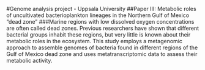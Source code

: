 #Genome analysis project - Uppsala University
##Paper III: Metabolic roles of uncultivated bacterioplankton lineages in the Northern Gulf of Mexico “dead zone”
###Marine regions with low dissolved oxygen concentrations are often called dead zones. Previous researchers have shown that different bacterial groups inhabit these regions, but very little is known about their metabolic roles in the ecosystem. This study employs a metagenomic approach to assemble genomes of bacteria found in different regions of the Gulf of Mexico dead zone and uses metatranscriptomic data to assess their metabolic activity.
